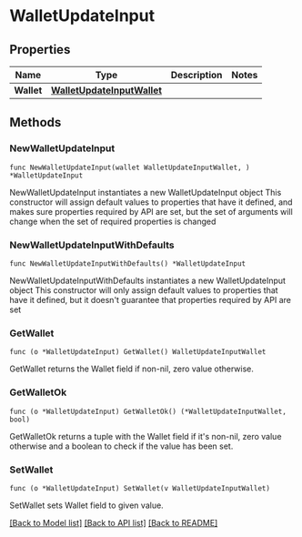 # WalletUpdateInput

## Properties

Name | Type | Description | Notes
------------ | ------------- | ------------- | -------------
**Wallet** | [**WalletUpdateInputWallet**](WalletUpdateInputWallet.md) |  | 

## Methods

### NewWalletUpdateInput

`func NewWalletUpdateInput(wallet WalletUpdateInputWallet, ) *WalletUpdateInput`

NewWalletUpdateInput instantiates a new WalletUpdateInput object
This constructor will assign default values to properties that have it defined,
and makes sure properties required by API are set, but the set of arguments
will change when the set of required properties is changed

### NewWalletUpdateInputWithDefaults

`func NewWalletUpdateInputWithDefaults() *WalletUpdateInput`

NewWalletUpdateInputWithDefaults instantiates a new WalletUpdateInput object
This constructor will only assign default values to properties that have it defined,
but it doesn't guarantee that properties required by API are set

### GetWallet

`func (o *WalletUpdateInput) GetWallet() WalletUpdateInputWallet`

GetWallet returns the Wallet field if non-nil, zero value otherwise.

### GetWalletOk

`func (o *WalletUpdateInput) GetWalletOk() (*WalletUpdateInputWallet, bool)`

GetWalletOk returns a tuple with the Wallet field if it's non-nil, zero value otherwise
and a boolean to check if the value has been set.

### SetWallet

`func (o *WalletUpdateInput) SetWallet(v WalletUpdateInputWallet)`

SetWallet sets Wallet field to given value.



[[Back to Model list]](../README.md#documentation-for-models) [[Back to API list]](../README.md#documentation-for-api-endpoints) [[Back to README]](../README.md)


